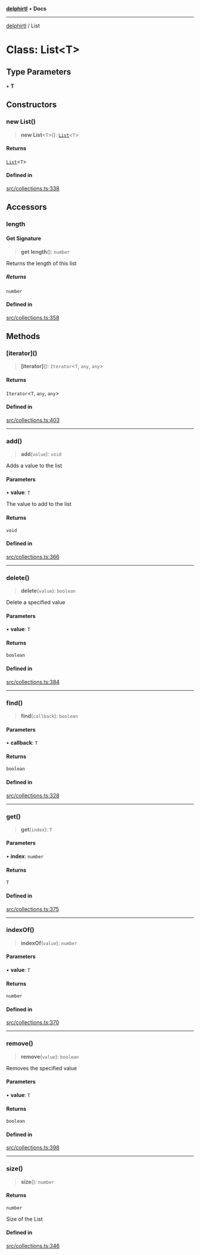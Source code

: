 [**delphirtl**](../README.md) • **Docs**

***

[delphirtl](../globals.md) / List

# Class: List\<T\>

## Type Parameters

• **T**

## Constructors

### new List()

> **new List**\<`T`\>(): [`List`](List.md)\<`T`\>

#### Returns

[`List`](List.md)\<`T`\>

#### Defined in

[src/collections.ts:338](https://github.com/chuacw/delphirtl/blob/f3163e04bfe463ee73ae24dddcc0e3307d4e880a/src/collections.ts#L338)

## Accessors

### length

#### Get Signature

> **get** **length**(): `number`

Returns the length of this list

##### Returns

`number`

#### Defined in

[src/collections.ts:358](https://github.com/chuacw/delphirtl/blob/f3163e04bfe463ee73ae24dddcc0e3307d4e880a/src/collections.ts#L358)

## Methods

### \[iterator\]()

> **\[iterator\]**(): `Iterator`\<`T`, `any`, `any`\>

#### Returns

`Iterator`\<`T`, `any`, `any`\>

#### Defined in

[src/collections.ts:403](https://github.com/chuacw/delphirtl/blob/f3163e04bfe463ee73ae24dddcc0e3307d4e880a/src/collections.ts#L403)

***

### add()

> **add**(`value`): `void`

Adds a value to the list

#### Parameters

• **value**: `T`

The value to add to the list

#### Returns

`void`

#### Defined in

[src/collections.ts:366](https://github.com/chuacw/delphirtl/blob/f3163e04bfe463ee73ae24dddcc0e3307d4e880a/src/collections.ts#L366)

***

### delete()

> **delete**(`value`): `boolean`

Delete a specified value

#### Parameters

• **value**: `T`

#### Returns

`boolean`

#### Defined in

[src/collections.ts:384](https://github.com/chuacw/delphirtl/blob/f3163e04bfe463ee73ae24dddcc0e3307d4e880a/src/collections.ts#L384)

***

### find()

> **find**(`callback`): `boolean`

#### Parameters

• **callback**: `T`

#### Returns

`boolean`

#### Defined in

[src/collections.ts:328](https://github.com/chuacw/delphirtl/blob/f3163e04bfe463ee73ae24dddcc0e3307d4e880a/src/collections.ts#L328)

***

### get()

> **get**(`index`): `T`

#### Parameters

• **index**: `number`

#### Returns

`T`

#### Defined in

[src/collections.ts:375](https://github.com/chuacw/delphirtl/blob/f3163e04bfe463ee73ae24dddcc0e3307d4e880a/src/collections.ts#L375)

***

### indexOf()

> **indexOf**(`value`): `number`

#### Parameters

• **value**: `T`

#### Returns

`number`

#### Defined in

[src/collections.ts:370](https://github.com/chuacw/delphirtl/blob/f3163e04bfe463ee73ae24dddcc0e3307d4e880a/src/collections.ts#L370)

***

### remove()

> **remove**(`value`): `boolean`

Removes the specified value

#### Parameters

• **value**: `T`

#### Returns

`boolean`

#### Defined in

[src/collections.ts:398](https://github.com/chuacw/delphirtl/blob/f3163e04bfe463ee73ae24dddcc0e3307d4e880a/src/collections.ts#L398)

***

### size()

> **size**(): `number`

#### Returns

`number`

Size of the List

#### Defined in

[src/collections.ts:346](https://github.com/chuacw/delphirtl/blob/f3163e04bfe463ee73ae24dddcc0e3307d4e880a/src/collections.ts#L346)
